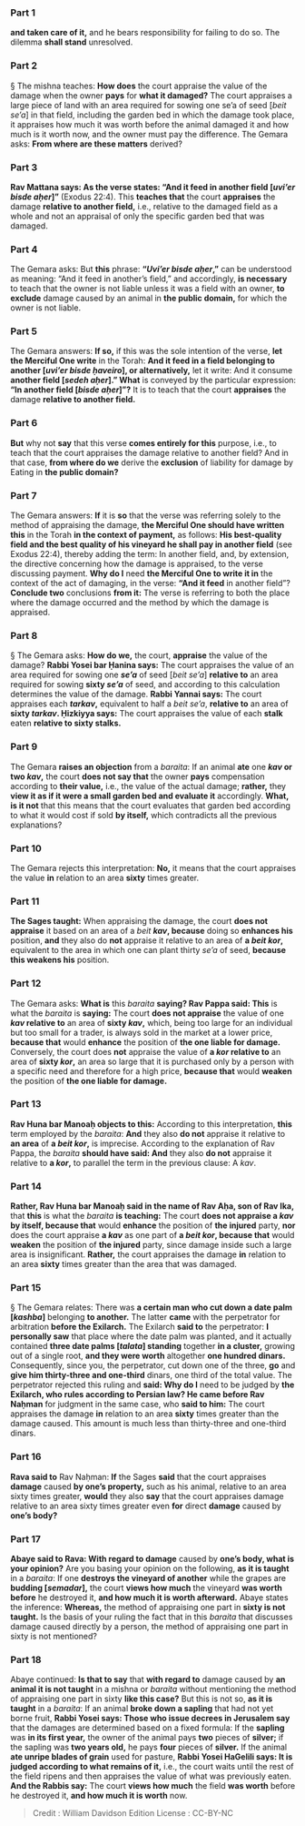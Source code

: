 
### Part 1
<b>and taken care of it,</b> and he bears responsibility for failing to do so. The dilemma <b>shall stand</b> unresolved.

### Part 2
§ The mishna teaches: <b>How does</b> the court appraise the value of the damage when the owner <b>pays</b> for <b>what it damaged?</b> The court appraises a large piece of land with an area required for sowing one se’a of seed [<i>beit se’a</i>] in that field, including the garden bed in which the damage took place, it appraises how much it was worth before the animal damaged it and how much is it worth now, and the owner must pay the difference. The Gemara asks: <b>From where are these matters</b> derived?

### Part 3
<b>Rav Mattana says: As the verse states: “And it feed in another field [<i>uvi’er bisde aḥer</i>]”</b> (Exodus 22:4). This <b>teaches that</b> the court <b>appraises</b> the damage <b>relative to another field,</b> i.e., relative to the damaged field as a whole and not an appraisal of only the specific garden bed that was damaged.

### Part 4
The Gemara asks: But <b>this</b> phrase: <b>“<i>Uvi’er bisde aḥer</i>,”</b> can be understood as meaning: “And it feed in another’s field,” and accordingly, <b>is necessary</b> to teach that the owner is not liable unless it was a field with an owner, <b>to exclude</b> damage caused by an animal in <b>the public domain,</b> for which the owner is not liable.

### Part 5
The Gemara answers: <b>If so,</b> if this was the sole intention of the verse, <b>let the Merciful One write</b> in the Torah: <b>And it feed in a field belonging to another [<i>uvi’er bisde ḥaveiro</i>], or alternatively,</b> let it write: And it consume <b>another field [<i>sedeh aḥer</i>].” What</b> is conveyed by the particular expression: <b>“In another field [<i>bisde aḥer</i>]”?</b> It is to teach that the court <b>appraises</b> the damage <b>relative to another field.</b>

### Part 6
<b>But</b> why not <b>say</b> that this verse <b>comes entirely for this</b> purpose, i.e., to teach that the court appraises the damage relative to another field? And in that case, <b>from where do we</b> derive the <b>exclusion</b> of liability for damage by Eating in <b>the public domain?</b>

### Part 7
The Gemara answers: <b>If</b> it is <b>so</b> that the verse was referring solely to the method of appraising the damage, <b>the Merciful One should have written this</b> in the Torah <b>in the context of payment,</b> as follows: <b>His best-quality field and the best quality of his vineyard he shall pay in another field</b> (see Exodus 22:4), thereby adding the term: In another field, and, by extension, the directive concerning how the damage is appraised, to the verse discussing payment. <b>Why do I</b> need <b>the Merciful One to write it in</b> the context of the act of damaging, in the verse: <b>“And it feed</b> in another field”? <b>Conclude two</b> conclusions <b>from it:</b> The verse is referring to both the place where the damage occurred and the method by which the damage is appraised.

### Part 8
§ The Gemara asks: <b>How do we,</b> the court, <b>appraise</b> the value of the damage? <b>Rabbi Yosei bar Ḥanina says:</b> The court appraises the value of an area required for sowing one <b><i>se’a</i></b> of seed [<i>beit se’a</i>] <b>relative to</b> an area required for sowing <b>sixty <i>se’a</i></b> of seed, and according to this calculation determines the value of the damage. <b>Rabbi Yannai says:</b> The court appraises each <b><i>tarkav</i>,</b> equivalent to half a <i>beit se’a</i>, <b>relative to</b> an area of <b>sixty <i>tarkav</i>. Ḥizkiyya says:</b> The court appraises the value of each <b>stalk</b> eaten <b>relative to sixty stalks.</b>

### Part 9
The Gemara <b>raises an objection</b> from a <i>baraita</i>: If an animal <b>ate</b> one <b><i>kav</i> or two <i>kav</i>,</b> the court <b>does not say that</b> the owner <b>pays</b> compensation according to <b>their value,</b> i.e., the value of the actual damage; <b>rather,</b> they <b>view it as if it were a small garden bed and evaluate it</b> accordingly. <b>What, is it not</b> that this means that the court evaluates that garden bed according to what it would cost if sold <b>by itself,</b> which contradicts all the previous explanations?

### Part 10
The Gemara rejects this interpretation: <b>No,</b> it means that the court appraises the value <b>in</b> relation to an area <b>sixty</b> times greater.

### Part 11
<b>The Sages taught:</b> When appraising the damage, the court <b>does not appraise</b> it based on an area of a <i>beit <b>kav</b></i><b>, because</b> doing so <b>enhances his</b> position, <b>and</b> they also do <b>not</b> appraise it relative to an area of <b>a <i>beit kor</i>,</b> equivalent to the area in which one can plant thirty <i>se’a</i> of seed, <b>because this weakens his</b> position.

### Part 12
The Gemara asks: <b>What is</b> this <i>baraita</i> <b>saying? Rav Pappa said: This</b> is what the <i>baraita</i> is <b>saying:</b> The court <b>does not appraise</b> the value of one <b><i>kav</i> relative to</b> an area of <b>sixty <i>kav</i>,</b> which, being too large for an individual but too small for a trader, is always sold in the market at a lower price, <b>because that</b> would <b>enhance</b> the position of <b>the one liable for damage.</b> Conversely, the court does <b>not</b> appraise the value of <b>a <i>kor</i> relative to</b> an area of <b>sixty <i>kor</i>,</b> an area so large that it is purchased only by a person with a specific need and therefore for a high price, <b>because that</b> would <b>weaken</b> the position of <b>the one liable for damage.</b>

### Part 13
<b>Rav Huna bar Manoaḥ objects to this:</b> According to this interpretation, <b>this</b> term employed by the <i>baraita</i>: <b>And</b> they also <b>do not</b> appraise it relative to <b>an area</b> of <b>a <i>beit kor</i>,</b> is imprecise. According to the explanation of Rav Pappa, the <i>baraita</i> <b>should have said: And</b> they also <b>do not</b> appraise it relative to <b>a <i>kor</i>,</b> to parallel the term in the previous clause: A <i>kav</i>.

### Part 14
<b>Rather, Rav Huna bar Manoaḥ said in the name of Rav Aḥa, son of Rav Ika,</b> that <b>this</b> is what the <i>baraita</i> <b>is teaching:</b> The court <b>does not appraise a <i>kav</i> by itself, because that</b> would <b>enhance</b> the position of <b>the injured</b> party, <b>nor</b> does the court appraise <b>a <i>kav</i></b> as one part of <b>a <i>beit kor</i>, because that</b> would <b>weaken</b> the position of <b>the injured</b> party, since damage inside such a large area is insignificant. <b>Rather,</b> the court appraises the damage <b>in</b> relation to an area <b>sixty</b> times greater than the area that was damaged.

### Part 15
§ The Gemara relates: There was <b>a certain man who cut down a date palm [<i>kashba</i>]</b> belonging <b>to another.</b> The latter <b>came</b> with the perpetrator for arbitration <b>before the Exilarch.</b> The Exilarch <b>said to</b> the perpetrator: <b>I personally saw</b> that place where the date palm was planted, and it actually contained <b>three date palms [<i>talata</i>] standing</b> together <b>in a cluster,</b> growing out of a single root, <b>and they were worth</b> altogether <b>one hundred dinars.</b> Consequently, since you, the perpetrator, cut down one of the three, <b>go</b> and <b>give him thirty-three and one-third</b> dinars, one third of the total value. The perpetrator rejected this ruling and <b>said: Why do I</b> need to be judged by <b>the Exilarch, who rules according to Persian law? He came before Rav Naḥman</b> for judgment in the same case, who <b>said to him:</b> The court appraises the damage <b>in</b> relation to an area <b>sixty</b> times greater than the damage caused. This amount is much less than thirty-three and one-third dinars.

### Part 16
<b>Rava said to</b> Rav Naḥman: <b>If</b> the Sages <b>said</b> that the court appraises <b>damage</b> caused <b>by one’s property,</b> such as his animal, relative to an area sixty times greater, <b>would</b> they also <b>say</b> that the court appraises damage relative to an area sixty times greater even <b>for</b> direct <b>damage</b> caused by <b>one’s body?</b>

### Part 17
<b>Abaye said to Rava: With regard to damage</b> caused by <b>one’s body, what is your opinion?</b> Are you basing your opinion on the following, <b>as it is taught</b> in a <i>baraita</i>: If one <b>destroys the vineyard of another</b> while the grapes are <b>budding [<i>semadar</i>],</b> the court <b>views how much</b> the vineyard <b>was worth before</b> he destroyed it, <b>and how much it is worth afterward.</b> Abaye states the inference: <b>Whereas,</b> the method of appraising one part in <b>sixty is not taught.</b> Is the basis of your ruling the fact that in this <i>baraita</i> that discusses damage caused directly by a person, the method of appraising one part in sixty is not mentioned?

### Part 18
Abaye continued: <b>Is that to say</b> that <b>with regard to</b> damage caused by <b>an animal it is not taught</b> in a mishna or <i>baraita</i> without mentioning the method of appraising one part in sixty <b>like this case?</b> But this is not so, <b>as it is taught</b> in a <i>baraita</i>: If an animal <b>broke down a sapling</b> that had not yet borne fruit, <b>Rabbi Yosei says: Those who issue decrees in Jerusalem say</b> that the damages are determined based on a fixed formula: If the <b>sapling</b> was <b>in its first year,</b> the owner of the animal pays <b>two</b> pieces of <b>silver;</b> if the sapling was <b>two years old,</b> he pays <b>four</b> pieces of <b>silver.</b> If the animal <b>ate unripe blades of grain</b> used for pasture, <b>Rabbi Yosei HaGelili says: It is judged according to what remains of it,</b> i.e., the court waits until the rest of the field ripens and then appraises the value of what was previously eaten. <b>And the Rabbis say:</b> The court <b>views how much</b> the field <b>was worth</b> before he destroyed it, <b>and how much it is worth</b> now.

>Credit : William Davidson Edition
>License : CC-BY-NC